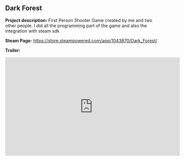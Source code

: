 ## Dark Forest

**Project description:** 
First Person Shooter Game created by me and two other people. I did all the programming part of the game and also the integration with steam sdk

**Steam Page:** 
https://store.steampowered.com/app/1043870/Dark_Forest/

**Trailer:** 
<iframe width="560" height="315" src="https://www.youtube.com/embed/9iN9qNbRFwU" title="YouTube video player" frameborder="0" allow="accelerometer; autoplay; clipboard-write; encrypted-media; gyroscope; picture-in-picture; web-share" allowfullscreen></iframe>

